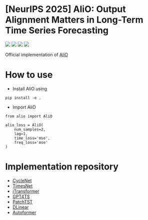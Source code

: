 # [NeurIPS 2025] AliO: Output Alignment Matters in Long-Term Time Series Forecasting
<img src="https://img.shields.io/badge/Python-3776AB?style=flat&logo=Python&logoColor=white"/> <img src="https://img.shields.io/badge/PyTorch-EE4C2C?style=flat&logo=PyTorch&logoColor=white"/> <img src="https://img.shields.io/badge/YouTube-FF0000?style=flat&logo=YouTube&logoColor=white"/> <img src="https://img.shields.io/badge/NeurIPS25:119426-3776AB?style=flat"/>

Official implementation of <a href="https://neurips.cc/virtual/2025/poster/119426">AliO</a>

# How to use
* Install AliO using
```
pip install -e .
```

* Import AliO
```
from alio import AliO

alio_loss = AliO(
    num_samples=2,
    lag=1,
    time_loss='mse',
    freq_loss='mse'
)
```

# Implementation repository
* <a href="examples/CycleNet">CycleNet</a>
* <a href="examples/TimesNet">TimesNet</a>
* <a href="examples/iTransformer">iTransformer</a>
* <a href="examples/GPT2">GPT4TS</a>
* <a href="examples/PatchTST">PatchTST</a>
* <a href="examples/DLinear">DLinear</a>
* <a href="examples/Autoformer">Autoformer</a>
